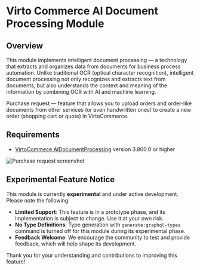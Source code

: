 # Virto Commerce AI Document Processing Module

## Overview

This module implements intelligent document processing — a technology that extracts and organizes data from documents for business process automation. Unlike traditional OCR (optical character recognition), intelligent document processing not only recognizes and extracts text from documents, but also understands the context and meaning of the information by combining OCR with AI and machine learning.

Purchase request — feature that allows you to upload orders and order-like documents from other services (or even handwritten ones) to create a new order (shopping cart or quote) in VirtoCommerce.

## Requirements
* [VirtoCommece.AIDocumentProcessing](https://github.com/VirtoCommerce/vc-module-ai-document-processing) version 3.800.0 or higher

![Purchase request screenshot](https://github.com/VirtoCommerce/vc-module-ai-document-processing/blob/master/docs/media/purchase-request-screenshot.png)

## Experimental Feature Notice

This module is currently **experimental** and under active development. Please note the following:

- **Limited Support**: This feature is in a prototype phase, and its implementation is subject to change. Use it at your own risk.
- **No Type Definitions**: Type generation with `generate:graphql-types` command is turned off for this module during its experimental phase.
- **Feedback Welcome**: We encourage the community to test and provide feedback, which will help shape its development.

Thank you for your understanding and contributions to improving this feature!
